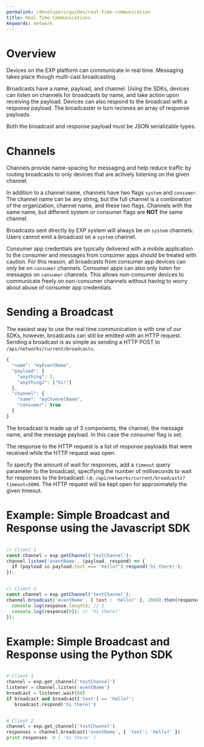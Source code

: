 ```yaml
---
permalink: /developers/guides/real-time-communication
title: Real Time Communications
keywords: network
---
```


# Overview

Devices on the EXP platform can communicate in real time. Messaging takes place though multi-cast broadcasting.

Broadcasts have a name, payload, and channel. Using the SDKs, devices can listen on channels for broadcasts by name, and take action upon receiving the payload. Devices can also respond to the broadcast with a response payload. The broadcaster in turn recieves an array of response payloads.

Both the broadcast and response payload must be JSON serializable types.


# Channels

Channels provide name-spacing for messaging and help reduce traffic by routing broadcasts to only devices that are actively listening on the given channel.

In addition to a channel name, channels have two flags `system` and `consumer`. The channel name can be any string, but the full channel is a combination of the organization, channel name, and these two flags. Channels with the same name, but different system or consumer flags are **NOT** the same channel.

Broadcasts sent directly by EXP system will always be on `system` channels. Users cannot emit a broadcast on a `system` channel.

Consumer app credentials are typically delivered with a mobile application to the consumer and messages from consumer apps should be treated with caution. For this reason, all broadcasts from consumer app devices can only be on `consumer` channels. Consumer apps can also only listen for messages on `consumer` channels. This allows non-consumer devices to communicate freely on non-consumer channels without having to worry about abuse of consumer app credentials.


# Sending a Broadcast

The easiest way to use the real time communication is with one of our SDKs, however, broadcasts can still be emitted with an HTTP request. Sending a broadcast is as simple as sending a HTTP POST to `/api/networks/current/broadcasts`.

```javascript
{
  "name": "myEventName",
  "payload": {
    "anything": 2,
    "anything2": ["hi!"]
  },
  "channel": {
    "name": "myChannelName",
    "consumer": true
  }
}
```

The broadcast is made up of 3 components, the channel, the message name, and the message payload. In this case the consumer flag is set.

The response to the HTTP request is a list of response payloads that were received while the HTTP request was open.

To specify the amount of wait for responses, add a `timeout` query parameter to the broadcast, specifying the number of milliseconds to wait for responses to the broadcast: i.e. `/api/networks/current/broadcasts?timeout=5000`. The HTTP request will be kept open for approximately the given timeout.


# Example: Simple Broadcast and Response using the Javascript SDK

```javascript

// Client 1
const channel = exp.getChannel('testChannel');
channel.listen('eventName', (payload, respond) => {
  if (payload && payload.text === 'hello?') respond('hi there!');
});


// Client 2
const channel = exp.getChannel('testChannel');
channel.broadcast('eventName', { text : 'hello?' }, 2000).then(response => {
  console.log(response.length); // 1
  console.log(response[0]); // 'hi there!'
});


```


# Example: Simple Broadcast and Response using the Python SDK

```python

# Client 1
channel = exp.get_channel('testChannel')
listener = channel.listen('eventName')
broadcast = listener.wait(60)
if broadcast and broadcast['text'] == 'hello?':
   broadcast.respond('hi there!')


# Client 2
channel = exp.get_channel('testChannel')
responses = channel.broadcast('eventName', { 'text': 'hello?' })
print responses  # [ 'hi there' ]


```
